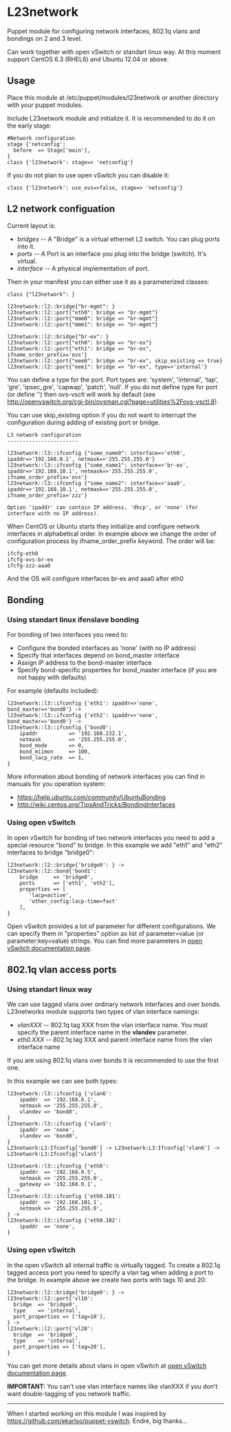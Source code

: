 L23network
==========
Puppet module for configuring network interfaces, 802.1q vlans and bondings on 2 and 3 level. 

Can work together with open vSwitch or standart linux way.  At this moment support CentOS 6.3 (RHEL6) and Ubuntu 12.04 or above.


Usage
-----
Place this module at /etc/puppet/modules/l23network or another directory with your puppet modules.

Include L23network module and initialize it. It is recommended to do it on the early stage:

    #Network configuration
    stage {'netconfig':
      before  => Stage['main'],
    }
    class {'l23network': stage=> 'netconfig'}

If you do not plan to use open vSwitch you can disable it:

    class {'l23network': use_ovs=>false, stage=> 'netconfig'}


L2 network configuation
-----------------------

Current layout is:
* *bridges* -- A "Bridge" is a virtual ethernet L2 switch. You can plug ports into it.
* *ports* -- A Port is an interface you plug into the bridge (switch). It's virtual.
* *interface* -- A physical implementation of port.

Then in your manifest you can either use it as a parameterized classes:

    class {"l23network": }
    
    l23network::l2::bridge{"br-mgmt": }
    l23network::l2::port{"eth0": bridge => "br-mgmt"}
    l23network::l2::port{"mmm0": bridge => "br-mgmt"}
    l23network::l2::port{"mmm1": bridge => "br-mgmt"}
    
    l23network::l2::bridge{"br-ex": }
    l23network::l2::port{"eth0": bridge => "br-ex"}
    l23network::l2::port{"eth1": bridge => "br-ex", ifname_order_prefix='ovs'}
    l23network::l2::port{"eee0": bridge => "br-ex", skip_existing => true}
    l23network::l2::port{"eee1": bridge => "br-ex", type=>'internal'}

You can define a type for the port. Port types are:
'system', 'internal', 'tap', 'gre', 'ipsec_gre', 'capwap', 'patch', 'null'.
If you do not define type for port (or define '') then ovs-vsctl will work by default
(see http://openvswitch.org/cgi-bin/ovsman.cgi?page=utilities%2Fovs-vsctl.8).

You can use skip_existing option if you do not want to interrupt the configuration during adding of existing port or bridge.

    L3 network configuration
    -----------------------
    
    l23network::l3::ifconfig {"some_name0": interface=>'eth0', ipaddr=>'192.168.0.1', netmask=>'255.255.255.0'}
    l23network::l3::ifconfig {"some_name1": interface=>'br-ex', ipaddr=>'192.168.10.1', netmask=>'255.255.255.0', ifname_order_prefix='ovs'}
    l23network::l3::ifconfig {"some_name2": interface=>'aaa0', ipaddr=>'192.168.10.1', netmask=>'255.255.255.0', ifname_order_prefix='zzz'}
    
    Option 'ipaddr' can contain IP address, 'dhcp', or 'none' (for interface with no IP address).

When CentOS or Ubuntu starts they initialize and configure network interfaces in alphabetical order. 
In example above we change the order of configuration process by ifname_order_prefix keyword. The order will be:

    ifcfg-eth0
    ifcfg-ovs-br-ex
    ifcfg-zzz-aaa0

And the OS will configure interfaces br-ex and aaa0 after eth0

Bonding
-------
### Using standart linux ifenslave bonding
For bonding of two interfaces you need to:
* Configure the bonded interfaces as 'none' (with no IP address)
* Specify that interfaces depend on bond_master interface
* Assign IP address to the bond-master interface
* Specify bond-specific properties for bond_master interface (if you are not happy with defaults)

For example (defaults included):   

    l23network::l3::ifconfig {'eth1': ipaddr=>'none', bond_master=>'bond0'} ->
    l23network::l3::ifconfig {'eth2': ipaddr=>'none', bond_master=>'bond0'} ->
    l23network::l3::ifconfig {'bond0':
        ipaddr          => '192.168.232.1',
        netmask         => '255.255.255.0',
        bond_mode       => 0,
        bond_miimon     => 100,
        bond_lacp_rate  => 1,
    }


More information about bonding of network interfaces you can find in manuals for you operation system:
* https://help.ubuntu.com/community/UbuntuBonding
* http://wiki.centos.org/TipsAndTricks/BondingInterfaces

### Using open vSwitch
In open vSwitch for bonding of two network interfaces you need to add a special resource "bond" to bridge.
In this example we add "eth1" and "eth2" interfaces to bridge "bridge0":

    l23network::l2::bridge{'bridge0': } ->
    l23network::l2::bond{'bond1':
        bridge     => 'bridge0',
        ports      => ['eth1', 'eth2'],
        properties => [
           'lacp=active',
           'other_config:lacp-time=fast'
        ],
    }

Open vSwitch provides a lot of parameter for different configurations. 
We can specify them in "properties" option as list of parameter=value 
(or parameter:key=value) strings.
You can find more parameters in [open vSwitch documentation page](http://openvswitch.org/support/).

802.1q vlan access ports
------------------------
### Using standart linux way
We can use tagged vlans over ordinary network interfaces and over bonds. 
L23networks module supports two types of vlan interface namings:
* *vlanXXX* -- 802.1q tag XXX from the vlan interface name. You must specify the
parent interface name in the **vlandev** parameter.
* *eth0.XXX* -- 802.1q tag XXX and parent interface name from the vlan interface name

If you are using 802.1q vlans over bonds it is recommended to use the first one.

In this example we can see both types:

    l23network::l3::ifconfig {'vlan6':
        ipaddr  => '192.168.6.1',
        netmask => '255.255.255.0',
        vlandev => 'bond0',
    } 
    l23network::l3::ifconfig {'vlan5': 
        ipaddr  => 'none',
        vlandev => 'bond0',
    } 
    L23network:L3:Ifconfig['bond0'] -> L23network:L3:Ifconfig['vlan6'] -> L23network:L3:Ifconfig['vlan5']

    l23network::l3::ifconfig {'eth0':
        ipaddr  => '192.168.0.5',
        netmask => '255.255.255.0',
        gateway => '192.168.0.1',
    } ->
    l23network::l3::ifconfig {'eth0.101':
        ipaddr  => '192.168.101.1',
        netmask => '255.255.255.0',
    } ->
    l23network::l3::ifconfig {'eth0.102':
        ipaddr  => 'none',    
    } 

### Using open vSwitch
In the open vSwitch all internal traffic is virtually tagged.
To create a 802.1q tagged access port you need to specify a vlan tag when adding a port to the bridge. 
In example above we create two ports with tags 10 and 20:

    l23network::l2::bridge{'bridge0': } ->
    l23network::l2::port{'vl10':
      bridge  => 'bridge0',
      type    => 'internal',
      port_properties => ['tag=10'],
    } ->
    l23network::l2::port{'vl20':
      bridge  => 'bridge0',
      type    => 'internal',
      port_properties => ['tag=20'],
    }
    
You can get more details about vlans in open vSwitch at [open vSwitch documentation page](http://openvswitch.org/support/config-cookbooks/vlan-configuration-cookbook/).

**IMPORTANT:** You can't use vlan interface names like vlanXXX if you don't want double-tagging of you network traffic.

---
When I started working on this module I was inspired by https://github.com/ekarlso/puppet-vswitch. Endre, big thanks...
